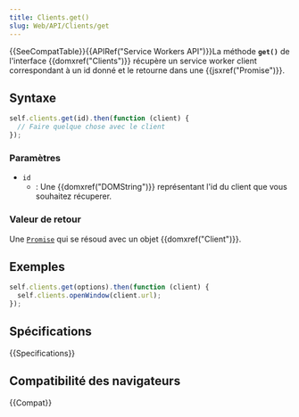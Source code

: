 ```yaml
---
title: Clients.get()
slug: Web/API/Clients/get
---
```


{{SeeCompatTable}}{{APIRef("Service Workers API")}}La méthode **`get()`** de l'interface {{domxref("Clients")}} récupère un service worker client correspondant à un id donné et le retourne dans une {{jsxref("Promise")}}.

## Syntaxe

```js
self.clients.get(id).then(function (client) {
  // Faire quelque chose avec le client
});
```

### Paramètres

- `id`
  - : Une {{domxref("DOMString")}} représentant l'id du client que vous souhaitez récuperer.

### Valeur de retour

Une [`Promise`](/fr/docs/Web/JavaScript/Reference/Global_Objects/Promise) qui se résoud avec un objet {{domxref("Client")}}.

## Exemples

```js
self.clients.get(options).then(function (client) {
  self.clients.openWindow(client.url);
});
```

## Spécifications

{{Specifications}}

## Compatibilité des navigateurs

{{Compat}}
